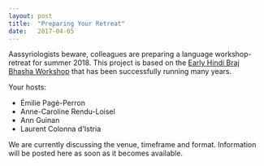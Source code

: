 ```yaml
---
layout: post
title:  "Preparing Your Retreat"
date:   2017-04-05
---
```


Aassyriologists beware, colleagues are preparing a language workshop-retreat for summer 2018. This project is based on the [Early Hindi Braj Bhasha Workshop](http://www.orient.cas.cz/miranda2/m2/early-hindi-workshop/index.html) that has been successfully running many years.

Your hosts:
- Émilie Pagé-Perron
- Anne-Caroline Rendu-Loisel
- Ann Guinan
- Laurent Colonna d'Istria

We are currently discussing the venue, timeframe and format. Information will be posted here as soon as it becomes available.
